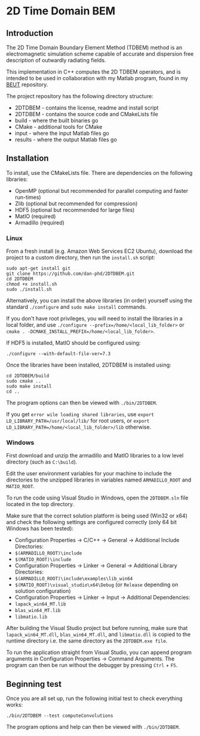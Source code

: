 # 2D Time Domain BEM

## Introduction
The 2D Time Domain Boundary Element Method (TDBEM) method is an electromagnetic simulation scheme capable of accurate and dispersion free description of outwardly radiating fields.

This implementation in C++ computes the 2D TDBEM operators, and is intended to be used in collaboration with my Matlab program, found in my [BEUT] repository.

The project repository has the following directory structure:
* 2DTDBEM - contains the license, readme and install script
 * 2DTDBEM - contains the source code and CMakeLists file
 * build - where the built binaries go
 * CMake - additional tools for CMake
 * input - where the input Matlab files go
 * results - where the output Matlab files go

## Installation
To install, use the CMakeLists file. There are dependencies on the following libraries:
* OpenMP (optional but recommended for parallel computing and faster run-times)
* Zlib (optional but recommended for compression)
* HDF5 (optional but recommended for large files)
* MatIO (required)
* Armadillo (required)

### Linux
From a fresh install (e.g. Amazon Web Services EC2 Ubuntu), download the project to a custom directory, then run the `install.sh` script:
```
sudo apt-get install git
git clone https://github.com/dan-phd/2DTDBEM.git
cd 2DTDBEM
chmod +x install.sh
sudo ./install.sh
```
Alternatively, you can install the above libraries (in order) yourself using the standard `./configure` and `sudo make install` commands.

If you don't have root privileges, you will need to install the libraries in a local folder, and use `./configure --prefix=/home/<local_lib_folder>` or `cmake . -DCMAKE_INSTALL_PREFIX=/home/<local_lib_folder>`.

If HDF5 is installed, MatIO should be configured using:
```
./configure --with-default-file-ver=7.3
```
Once the libraries have been installed, 2DTDBEM is installed using:
```
cd 2DTDBEM/build
sudo cmake ..
sudo make install
cd ..
```
The program options can then be viewed with `./bin/2DTDBEM`.

If you get `error wile loading shared libraries`, use `export LD_LIBRARY_PATH=/usr/local/lib/` for root users, or `export LD_LIBRARY_PATH=/home/<local_lib_folder>/lib` otherwise.

### Windows
First download and unzip the armadillo and MatIO libraries to a low level directory (such as `C:\build`).

Edit the user environment variables for your machine to include the directories to the unzipped libraries in variables named `ARMADILLO_ROOT` and `MATIO_ROOT`.

To run the code using Visual Studio in Windows, open the `2DTDBEM.sln` file located in the top directory.

Make sure that the correct solution platform is being used (Win32 or x64) and check the following settings are configured correctly (only 64 bit Windows has been tested):
* Configuration Properties -\> C/C++ -\> General -\> Additional Include Directories:
 * `$(ARMADILLO_ROOT)\include`
 * `$(MATIO_ROOT)\include`
* Configuration Properties -\> Linker -\> General -\> Additional Library Directories:
 * `$(ARMADILLO_ROOT)\include\examples\lib_win64`
 * `$(MATIO_ROOT)\visual_studio\x64\Debug` (or `Release` depending on solution configuration)
* Configuration Properties -\> Linker -\> Input -\> Additional Dependencies:
 * `lapack_win64_MT.lib`
 * `blas_win64_MT.lib`
 * `libmatio.lib`

After building the Visual Studio project but before running, make sure that `lapack_win64_MT.dll`, `blas_win64_MT.dll`, and `libmatio.dll` is copied to the runtime directory i.e. the same directory as the `2DTDBEM.exe file`.

To run the application straight from Visual Studio, you can append program arguments in Configuration Properties -\> Command Arguments. The program
can then be run without the debugger by pressing `Ctrl` + `F5`.

## Beginning test
Once you are all set up, run the following initial test to check everything works:
```
./bin/2DTDBEM --test computeConvolutions
```

The program options and help can then be viewed with `./bin/2DTDBEM`.


[BEUT]: https://github.com/dan-phd/BEUT